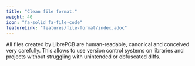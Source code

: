 ```yaml
---
title: "Clean file format."
weight: 40
icon: "fa-solid fa-file-code"
featureLink: "features/file-format/index.adoc"
---
```


All files created by LibrePCB are human-readable, canonical and conceived
very carefully. This allows to use version control systems on libraries
and projects without struggling with unintended or obfuscated diffs.
